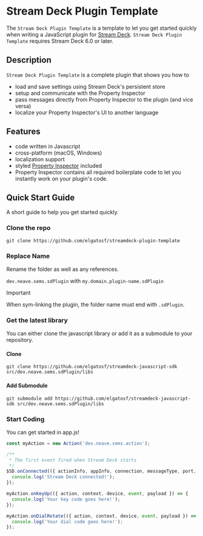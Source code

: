 
# Stream Deck Plugin Template

The `Stream Deck Plugin Template` is a template to let you get started quickly when writing a JavaScript plugin for [Stream Deck](https://developer.elgato.com/documentation/stream-deck/). `Stream Deck Plugin Template` requires Stream Deck 6.0 or later.

## Description

`Stream Deck Plugin Template` is a complete plugin that shows you how to

- load and save settings using Stream Deck's persistent store
- setup and communicate with the Property Inspector
- pass messages directly from Property Inspector to the plugin (and vice versa)
- localize your Property Inspector's UI to another language

## Features

- code written in Javascript
- cross-platform (macOS, Windows)
- localization support
- styled [Property Inspector](https://developer.elgato.com/documentation/stream-deck/sdk/property-inspector/) included
- Property Inspector contains all required boilerplate code to let you instantly work on your plugin's code.

## Quick Start Guide

A short guide to help you get started quickly.

### Clone the repo

```git clone https://github.com/elgatosf/streamdeck-plugin-template```

### Replace Name

Rename the folder as well as any references.

`dev.neave.sems.sdPlugin` with `my.domain.plugin-name.sdPlugin`

> [!IMPORTANT]
> When sym-linking the plugin, the folder name must end with `.sdPlugin`.

### Get the latest library

You can either clone the javascript library or add it as a submodule to your repository.

#### Clone

```git clone https://github.com/elgatosf/streamdeck-javascript-sdk src/dev.neave.sems.sdPlugin/libs```

#### Add Submodule

```git submodule add https://github.com/elgatosf/streamdeck-javascript-sdk src/dev.neave.sems.sdPlugin/libs```

### Start Coding

You can get started in app.js!

```javascript
const myAction = new Action('dev.neave.sems.action');

/**
 * The first event fired when Stream Deck starts
 */
$SD.onConnected(({ actionInfo, appInfo, connection, messageType, port, uuid }) => {
  console.log('Stream Deck connected!');
});

myAction.onKeyUp(({ action, context, device, event, payload }) => {
  console.log('Your key code goes here!');
});

myAction.onDialRotate(({ action, context, device, event, payload }) => {
  console.log('Your dial code goes here!');
});
```

